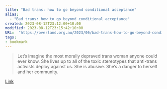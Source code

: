 ```yaml
---
title: "Bad trans: how to go beyond conditional acceptance"
alias:
  - "Bad trans: how to go beyond conditional acceptance"
created: 2023-08-12T23:12:00+10:00
modified: 2023-08-12T23:15:42+10:00
URL:  "https://overland.org.au/2023/06/bad-trans-how-to-go-beyond-conditional-acceptance/"
tags:
- bookmark
---
```


> Let’s imagine the most morally depraved trans woman anyone could ever know. She lives up to all of the toxic stereotypes that anti-trans activists deploy against us. She is abusive. She’s a danger to herself and her community.

[Link](https://overland.org.au/2023/06/bad-trans-how-to-go-beyond-conditional-acceptance/)

